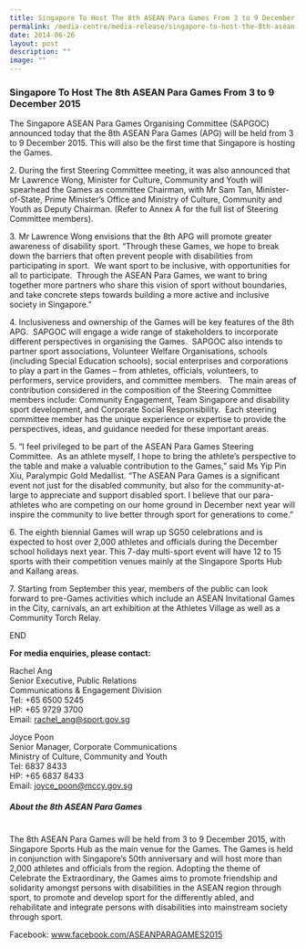 ```yaml
---
title: Singapore To Host The 8th ASEAN Para Games From 3 to 9 December 2015
permalink: /media-centre/media-release/singapore-to-host-the-8th-asean-para-games-from-3-to-9-december-2015/
date: 2014-06-26
layout: post
description: ""
image: ""
---
```


### **Singapore To Host The 8th ASEAN Para Games From 3 to 9 December 2015**
The Singapore ASEAN Para Games Organising Committee (SAPGOC) announced today that the 8th ASEAN Para Games (APG) will be held from 3 to 9 December 2015. This will also be the first time that Singapore is hosting the Games.   

2\. During the first Steering Committee meeting, it was also announced that Mr Lawrence Wong, Minister for Culture, Community and Youth will spearhead the Games as committee Chairman, with Mr Sam Tan, Minister-of-State, Prime Minister’s Office and Ministry of Culture, Community and Youth as Deputy Chairman. (Refer to Annex A for the full list of Steering Committee members). 

3\. Mr Lawrence Wong envisions that the 8th APG will promote greater awareness of disability sport. “Through these Games, we hope to break down the barriers that often prevent people with disabilities from participating in sport.  We want sport to be inclusive, with opportunities for all to participate.  Through the ASEAN Para Games, we want to bring together more partners who share this vision of sport without boundaries, and take concrete steps towards building a more active and inclusive society in Singapore.”  

4\. Inclusiveness and ownership of the Games will be key features of the 8th APG.  SAPGOC will engage a wide range of stakeholders to incorporate different perspectives in organising the Games.  SAPGOC also intends to partner sport associations, Volunteer Welfare Organisations, schools (including Special Education schools), social enterprises and corporations to play a part in the Games – from athletes, officials, volunteers, to performers, service providers, and committee members.   The main areas of contribution considered in the composition of the Steering Committee members include: Community Engagement, Team Singapore and disability sport development, and Corporate Social Responsibility.  Each steering committee member has the unique experience or expertise to provide the perspectives, ideas, and guidance needed for these important areas.

5\. “I feel privileged to be part of the ASEAN Para Games Steering Committee.  As an athlete myself, I hope to bring the athlete’s perspective to the table and make a valuable contribution to the Games,” said Ms Yip Pin Xiu, Paralympic Gold Medallist. “The ASEAN Para Games is a significant event not just for the disabled community, but also for the community-at-large to appreciate and support disabled sport. I believe that our para-athletes who are competing on our home ground in December next year will inspire the community to live better through sport for generations to come.”  

6\. The eighth biennial Games will wrap up SG50 celebrations and is expected to host over 2,000 athletes and officials during the December school holidays next year. This 7-day multi-sport event will have 12 to 15 sports with their competition venues mainly at the Singapore Sports Hub and Kallang areas.

7\. Starting from September this year, members of the public can look forward to pre-Games activities which include an ASEAN Invitational Games in the City, carnivals, an art exhibition at the Athletes Village as well as a Community Torch Relay. 

END

  
**For media enquiries, please contact:**  
  
Rachel Ang  
Senior Executive, Public Relations  
Communications & Engagement Division  
Tel: +65 6500 5245  
HP: +65 9729 3700  
Email: [rachel_ang@sport.gov.sg](mailto:rachel_ang@sport.gov.sg)
  
Joyce Poon  
Senior Manager, Corporate Communications  
Ministry of Culture, Community and Youth  
Tel: 6837 8433   
HP: +65 6837 8433  
Email: [joyce_poon@mccy.gov.sg](mailto:joyce_poon@mccy.gov.sg)
  
  
##### **About the 8th ASEAN Para Games**   
<br>
The 8th ASEAN Para Games will be held from 3 to 9 December 2015, with Singapore Sports Hub as the main venue for the Games. The Games is held in conjunction with Singapore’s 50th anniversary and will host more than 2,000 athletes and officials from the region. Adopting the theme of Celebrate the Extraordinary, the Games aims to promote friendship and solidarity amongst persons with disabilities in the ASEAN region through sport, to promote and develop sport for the differently abled, and rehabilitate and integrate persons with disabilities into mainstream society through sport.   
  
Facebook: www.facebook.com/ASEANPARAGAMES2015